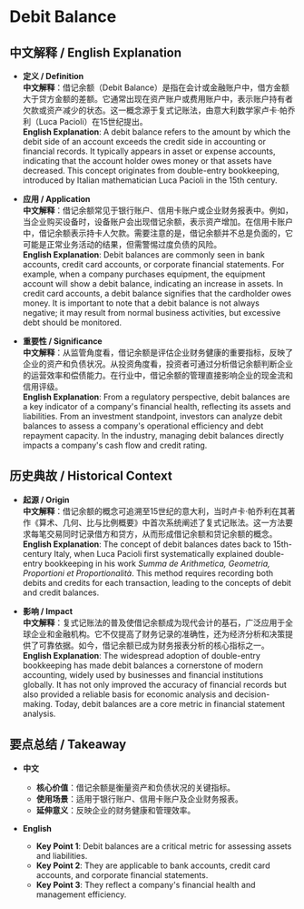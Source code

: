 # Debit Balance

## 中文解释 / English Explanation

* **定义 / Definition**  
  **中文解释**：借记余额（Debit Balance）是指在会计或金融账户中，借方金额大于贷方金额的差额。它通常出现在资产账户或费用账户中，表示账户持有者欠款或资产减少的状态。这一概念源于复式记账法，由意大利数学家卢卡·帕乔利（Luca Pacioli）在15世纪提出。  
  **English Explanation**: A debit balance refers to the amount by which the debit side of an account exceeds the credit side in accounting or financial records. It typically appears in asset or expense accounts, indicating that the account holder owes money or that assets have decreased. This concept originates from double-entry bookkeeping, introduced by Italian mathematician Luca Pacioli in the 15th century.

* **应用 / Application**  
  **中文解释**：借记余额常见于银行账户、信用卡账户或企业财务报表中。例如，当企业购买设备时，设备账户会出现借记余额，表示资产增加。在信用卡账户中，借记余额表示持卡人欠款。需要注意的是，借记余额并不总是负面的，它可能是正常业务活动的结果，但需警惕过度负债的风险。  
  **English Explanation**: Debit balances are commonly seen in bank accounts, credit card accounts, or corporate financial statements. For example, when a company purchases equipment, the equipment account will show a debit balance, indicating an increase in assets. In credit card accounts, a debit balance signifies that the cardholder owes money. It is important to note that a debit balance is not always negative; it may result from normal business activities, but excessive debt should be monitored.

* **重要性 / Significance**  
  **中文解释**：从监管角度看，借记余额是评估企业财务健康的重要指标，反映了企业的资产和负债状况。从投资角度看，投资者可通过分析借记余额判断企业的运营效率和偿债能力。在行业中，借记余额的管理直接影响企业的现金流和信用评级。  
  **English Explanation**: From a regulatory perspective, debit balances are a key indicator of a company's financial health, reflecting its assets and liabilities. From an investment standpoint, investors can analyze debit balances to assess a company's operational efficiency and debt repayment capacity. In the industry, managing debit balances directly impacts a company's cash flow and credit rating.

## 历史典故 / Historical Context

* **起源 / Origin**  
  **中文解释**：借记余额的概念可追溯至15世纪的意大利，当时卢卡·帕乔利在其著作《算术、几何、比与比例概要》中首次系统阐述了复式记账法。这一方法要求每笔交易同时记录借方和贷方，从而形成借记余额和贷记余额的概念。  
  **English Explanation**: The concept of debit balances dates back to 15th-century Italy, when Luca Pacioli first systematically explained double-entry bookkeeping in his work *Summa de Arithmetica, Geometria, Proportioni et Proportionalità*. This method requires recording both debits and credits for each transaction, leading to the concepts of debit and credit balances.

* **影响 / Impact**  
  **中文解释**：复式记账法的普及使借记余额成为现代会计的基石，广泛应用于全球企业和金融机构。它不仅提高了财务记录的准确性，还为经济分析和决策提供了可靠依据。如今，借记余额已成为财务报表分析的核心指标之一。  
  **English Explanation**: The widespread adoption of double-entry bookkeeping has made debit balances a cornerstone of modern accounting, widely used by businesses and financial institutions globally. It has not only improved the accuracy of financial records but also provided a reliable basis for economic analysis and decision-making. Today, debit balances are a core metric in financial statement analysis.

## 要点总结 / Takeaway

* **中文**  
  - **核心价值**：借记余额是衡量资产和负债状况的关键指标。  
  - **使用场景**：适用于银行账户、信用卡账户及企业财务报表。  
  - **延伸意义**：反映企业的财务健康和管理效率。  

* **English**  
  - **Key Point 1**: Debit balances are a critical metric for assessing assets and liabilities.  
  - **Key Point 2**: They are applicable to bank accounts, credit card accounts, and corporate financial statements.  
  - **Key Point 3**: They reflect a company's financial health and management efficiency.